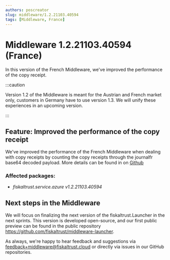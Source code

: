 ```yaml
---
authors: poscreator
slug: middleware/1.2.21103.40594
tags: [Middleware, France]
---
```


# Middleware 1.2.21103.40594 (France)
In this version of the French Middleware, we've improved the performance of the copy receipt.

<!--truncate-->

:::caution

Version 1.2 of the Middleware is meant for the Austrian and French market only, customers in Germany have to use version 1.3. We will unify these experiences in an upcoming version.

:::

## Feature: Improved the performance of the copy receipt
We've improved the performance of the French Middleware when dealing with copy receipts by counting the copy receipts through the journalfr base64 decoded payload.
More details can be found in on [Github](https://github.com/fiskaltrust/middleware/blob/main/rfcs/0192-fr-copy-receipt-performance.md)

### Affected packages:
- _fiskaltrust.service.azure v1.2.21103.40594_

## Next steps in the Middleware
We will focus on finalizing the next version of the fiskaltrust.Launcher in the next sprints.
This version is developed open-source, and our first public preview can be found in the public repository https://github.com/fiskaltrust/middleware-launcher.

As always, we're happy to hear feedback and suggestions via [feedback+middleware@fiskaltrust.cloud](mailto:feedback+middleware@fiskaltrust.cloud) or directly via issues in our GitHub repositories.

